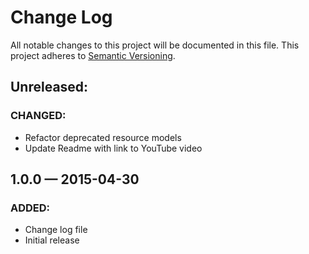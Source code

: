 # Change Log
All notable changes to this project will be documented in this file. This project adheres to [Semantic Versioning](http://semver.org/).

## Unreleased:
### CHANGED:
- Refactor deprecated resource models
- Update Readme with link to YouTube video

## 1.0.0 — 2015-04-30
### ADDED:
- Change log file
- Initial release

